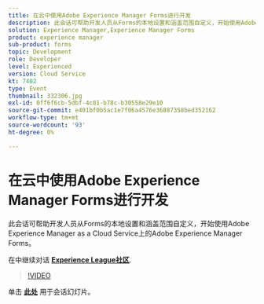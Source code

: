 ```yaml
---
title: 在云中使用Adobe Experience Manager Forms进行开发
description: 此会话可帮助开发人员从Forms的本地设置和涵盖范围自定义，开始使用Adobe Experience Manager as a Cloud Service上的Adobe Experience Manager Forms。
solution: Experience Manager,Experience Manager Forms
product: experience manager
sub-product: forms
topic: Development
role: Developer
level: Experienced
version: Cloud Service
kt: 7402
type: Event
thumbnail: 332306.jpg
exl-id: 0ff6f6cb-5dbf-4c81-b78c-b30558e29e10
source-git-commit: e401bf0b5ac1e7f06a4576e36887358bed352162
workflow-type: tm+mt
source-wordcount: '93'
ht-degree: 0%

---
```


# 在云中使用Adobe Experience Manager Forms进行开发

此会话可帮助开发人员从Forms的本地设置和涵盖范围自定义，开始使用Adobe Experience Manager as a Cloud Service上的Adobe Experience Manager Forms。

在中继续对话 **[Experience League社区](https://adobe.ly/36Yd3v6)**.

>[!VIDEO](https://video.tv.adobe.com/v/332306/?quality=12&learn=on&hidetitle=true)

单击 **[此处](/help/adobe-developers-live/assets/developing-aem-forms-cloud.pdf)** 用于会话幻灯片。
